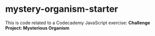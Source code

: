 # mystery-organism-starter
This is code related to a Codecademy JavaScript exercise:
**Challenge Project: Mysterious Organism**
